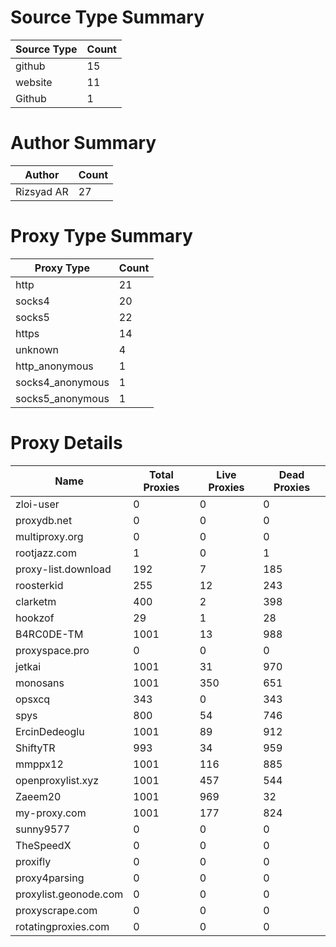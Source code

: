 # Source Type Summary

| Source Type | Count |
|-------------|-------|
| github | 15 |
| website | 11 |
| Github | 1 |


# Author Summary

| Author | Count |
|--------|-------|
| Rizsyad AR | 27 |


# Proxy Type Summary

| Proxy Type | Count |
|------------|-------|
| http | 21 |
| socks4 | 20 |
| socks5 | 22 |
| https | 14 |
| unknown | 4 |
| http_anonymous | 1 |
| socks4_anonymous | 1 |
| socks5_anonymous | 1 |


# Proxy Details

| Name | Total Proxies | Live Proxies | Dead Proxies |
|------|---------------|--------------|---------------|
| zloi-user | 0 | 0 | 0 |
| proxydb.net | 0 | 0 | 0 |
| multiproxy.org | 0 | 0 | 0 |
| rootjazz.com | 1 | 0 | 1 |
| proxy-list.download | 192 | 7 | 185 |
| roosterkid | 255 | 12 | 243 |
| clarketm | 400 | 2 | 398 |
| hookzof | 29 | 1 | 28 |
| B4RC0DE-TM | 1001 | 13 | 988 |
| proxyspace.pro | 0 | 0 | 0 |
| jetkai | 1001 | 31 | 970 |
| monosans | 1001 | 350 | 651 |
| opsxcq | 343 | 0 | 343 |
| spys | 800 | 54 | 746 |
| ErcinDedeoglu | 1001 | 89 | 912 |
| ShiftyTR | 993 | 34 | 959 |
| mmppx12 | 1001 | 116 | 885 |
| openproxylist.xyz | 1001 | 457 | 544 |
| Zaeem20 | 1001 | 969 | 32 |
| my-proxy.com | 1001 | 177 | 824 |
| sunny9577 | 0 | 0 | 0 |
| TheSpeedX | 0 | 0 | 0 |
| proxifly | 0 | 0 | 0 |
| proxy4parsing | 0 | 0 | 0 |
| proxylist.geonode.com | 0 | 0 | 0 |
| proxyscrape.com | 0 | 0 | 0 |
| rotatingproxies.com | 0 | 0 | 0 |
